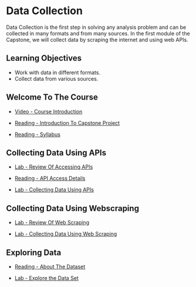 # Data Collection

Data Collection is the first step in solving any analysis problem and can be collected in many formats and from many sources. In the first module of the Capstone, we will collect data by scraping the internet and using web APIs.

## Learning Objectives

- Work with data in different formats.
- Collect data from various sources.

## Welcome To The Course

- [Video - Course Introduction](https://www.coursera.org/learn/ibm-data-analyst-capstone-project/lecture/v5WIG/course-introduction)

- [Reading - Introduction To Capstone Project](https://www.coursera.org/learn/ibm-data-analyst-capstone-project/supplement/NKtHs/introduction-to-capstone-project)

- [Reading - Syllabus](https://www.coursera.org/learn/ibm-data-analyst-capstone-project/supplement/pcKnV/syllabus)

## Collecting Data Using APIs

- [Lab - Review Of Accessing APIs](./Labs/Accessing_APIs_review_lab.ipynb)

- [Reading - API Access Details](https://cf-courses-data.s3.us.cloud-object-storage.appdomain.cloud/IBM-DA0321EN-SkillsNetwork/labs/module%201/Accessing%20Data%20Using%20APIs/GitHub_Jobs_API.md.html?origin=www.coursera.org)

- [Lab - Collecting Data Using APIs](./Labs/Collecting_Jobs_data_Using_API-Questions.ipynb)

## Collecting Data Using Webscraping

- [Lab - Review Of Web Scraping](./Labs/Web-Scraping-Review-Lab.ipynb)

- [Lab - Collecting Data Using Web Scraping](./Labs/Web-Scraping-Lab.ipynb)

## Exploring Data

- [Reading - About The Dataset](https://cf-courses-data.s3.us.cloud-object-storage.appdomain.cloud/IBM-DA0321EN-SkillsNetwork/labs/module%201/Exploring%20the%20dataset/About_the_data_set.md.html?origin=www.coursera.org)

- [Lab - Explore the Data Set](./Labs/M1ExploreDataSet-lab.ipynb)